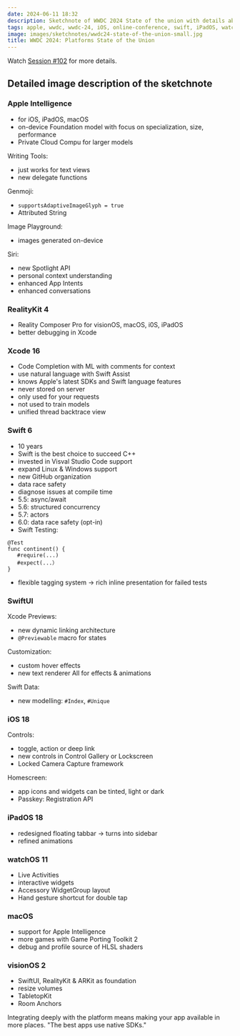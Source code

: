 ```yaml
---
date: 2024-06-11 18:32
description: Sketchnote of WWDC 2024 State of the union with details about news in iOS 18, iPadOS 18, watchOS 11, Swift, SwiftUI, APIs and frameworks
tags: apple, wwdc, wwdc-24, iOS, online-conference, swift, iPadOS, watchOS, macOS, ai, apple-intelligence
image: images/sketchnotes/wwdc24-state-of-the-union-small.jpg
title: WWDC 2024: Platforms State of the Union
---
```


Watch [Session #102](https://developer.apple.com/videos/play/wwdc2024/102) for more details.

## Detailed image description of the sketchnote

### Apple Intelligence

- for iOS, iPadOS, macOS
- on-device Foundation model with focus on specialization, size, performance
- Private Cloud Compu for larger models

Writing Tools:

- just works for text views 
- new delegate functions

Genmoji:

- `supportsAdaptiveImageGlyph = true`
- Attributed String 

Image Playground:

- images generated on-device

Siri:

- new Spotlight API
- personal context understanding
- enhanced App Intents 
- enhanced conversations

### RealityKit 4

- Reality Composer Pro for visionOS, macOS, i0S, iPadOS
- better debugging in Xcode

### Xcode 16

- Code Completion with ML with comments for context
- use natural language with Swift Assist
- knows Apple's latest SDKs and Swift language features
- never stored on server
- only used for your requests
- not used to train models
- unified thread backtrace view

### Swift 6 

- 10 years
- Swift is the best choice to succeed C++
- invested in Visval Studio Code support
- expand Linux & Windows support
- new GitHub organization 
- data race safety
- diagnose issues at compile time
- 5.5: async/await
- 5.6: structured concurrency
- 5.7: actors
- 6.0: data race safety (opt-in)
- Swift Testing:

```
@Test
func continent() {
   #require(...)
   #expect(...）
}
```

- flexible tagging system → rich inline presentation for failed tests

### SwiftUI

Xcode Previews:

- new dynamic linking architecture
- `@Previewable` macro for states

Customization:

- custom hover effects 
- new text renderer All for effects & animations

Swift Data:

- new modelling: `#Index`, `#Unique`

### iOS 18

Controls:

- toggle, action or deep link 
- new controls in Control Gallery or Lockscreen
- Locked Camera Capture framework

Homescreen:

- app icons and widgets can be tinted, light or dark 
- Passkey: Registration API

### iPadOS 18

- redesigned floating tabbar → turns into sidebar
- refined animations

### watchOS 11

- Live Activities
- interactive widgets
- Accessory WidgetGroup layout
- Hand gesture shortcut for double tap

### macOS

- support for Apple Intelligence 
- more games with Game Porting Toolkit 2
- debug and profile source of HLSL shaders

### visionOS 2

- SwiftUI, RealityKit & ARKit as foundation
- resize volumes
- TabletopKit
- Room Anchors

Integrating deeply with the platform means making your app available in more places. 
"The best apps use native SDKs."
